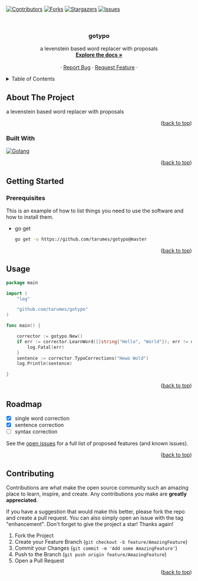 <a name="readme-top"></a>

[![Contributors][contributors-shield]][contributors-url]
[![Forks][forks-shield]][forks-url]
[![Stargazers][stars-shield]][stars-url]
[![Issues][issues-shield]][issues-url]



<!-- PROJECT LOGO -->
<br />
<div align="center">
<!--   <a href="https://github.com/tarumes/gotypo">
    <img src="images/logo.png" alt="Logo" width="80" height="80">
  </a> -->

<h3 align="center">gotypo</h3>

  <p align="center">
    a levenstein based word replacer with proposals
    <br />
    <a href="https://github.com/tarumes/gotypo"><strong>Explore the docs »</strong></a>
    <br />
    <br />
    <!-- <a href="https://github.com/tarumes/gotypo">View Demo</a> -->
    ·
    <a href="https://github.com/tarumes/gotypo/issues">Report Bug</a>
    ·
    <a href="https://github.com/tarumes/gotypo/issues">Request Feature</a>
    ·
  </p>
</div>



<!-- TABLE OF CONTENTS -->
<details>
  <summary>Table of Contents</summary>
  <ol>
    <li>
      <a href="#about-the-project">About The Project</a>
      <ul>
        <li><a href="#built-with">Built With</a></li>
      </ul>
    </li>
    <li>
      <a href="#getting-started">Getting Started</a>
      <ul>
        <li><a href="#prerequisites">Prerequisites</a></li>
        <li><a href="#installation">Installation</a></li>
      </ul>
    </li>
    <li><a href="#usage">Usage</a></li>
    <li><a href="#roadmap">Roadmap</a></li>
    <li><a href="#contributing">Contributing</a></li>
    <li><a href="#license">License</a></li>
    <li><a href="#contact">Contact</a></li>
    <li><a href="#acknowledgments">Acknowledgments</a></li>
  </ol>
</details>



<!-- ABOUT THE PROJECT -->
## About The Project

<!-- [![Product Name Screen Shot][product-screenshot]](https://example.com) -->

a levenstein based word replacer with proposals

<p align="right">(<a href="#readme-top">back to top</a>)</p>



### Built With

[![Golang][golang]][golang-url]


<p align="right">(<a href="#readme-top">back to top</a>)</p>



<!-- GETTING STARTED -->
## Getting Started

### Prerequisites

This is an example of how to list things you need to use the software and how to install them.
* go get 
  ```sh
  go get -u https://github.com/tarumes/gotypo@master
  ```

<p align="right">(<a href="#readme-top">back to top</a>)</p>



<!-- USAGE EXAMPLES -->
## Usage

```Go
package main

import (
	"log"

	"github.com/tarumes/gotypo"
)

func main() {

	corrector := gotypo.New()
	if err := corrector.LearnWord([]string{"Hello", "World"}); err != nil {
		log.Fatal(err)
	}
	sentence := corrector.TypoCorrections("Hewo Wold")
	log.Println(sentence)

}
```

<p align="right">(<a href="#readme-top">back to top</a>)</p>



<!-- ROADMAP -->
## Roadmap

- [x] single word correction
- [x] sentence correction
- [ ] syntax correction

See the [open issues](https://github.com/tarumes/gotypo/issues) for a full list of proposed features (and known issues).

<p align="right">(<a href="#readme-top">back to top</a>)</p>



<!-- CONTRIBUTING -->
## Contributing

Contributions are what make the open source community such an amazing place to learn, inspire, and create. Any contributions you make are **greatly appreciated**.

If you have a suggestion that would make this better, please fork the repo and create a pull request. You can also simply open an issue with the tag "enhancement".
Don't forget to give the project a star! Thanks again!

1. Fork the Project
2. Create your Feature Branch (`git checkout -b feature/AmazingFeature`)
3. Commit your Changes (`git commit -m 'Add some AmazingFeature'`)
4. Push to the Branch (`git push origin feature/AmazingFeature`)
5. Open a Pull Request

<p align="right">(<a href="#readme-top">back to top</a>)</p>







<!-- MARKDOWN LINKS & IMAGES -->
<!-- https://www.markdownguide.org/basic-syntax/#reference-style-links -->
[contributors-shield]: https://img.shields.io/github/contributors/tarumes/gotypo.svg?style=for-the-badge
[contributors-url]: https://github.com/tarumes/gotypo/graphs/contributors
[forks-shield]: https://img.shields.io/github/forks/tarumes/gotypo.svg?style=for-the-badge
[forks-url]: https://github.com/tarumes/gotypo/network/members
[stars-shield]: https://img.shields.io/github/stars/tarumes/gotypo.svg?style=for-the-badge
[stars-url]: https://github.com/tarumes/gotypo/stargazers
[issues-shield]: https://img.shields.io/github/issues/tarumes/gotypo.svg?style=for-the-badge
[issues-url]: https://github.com/tarumes/gotypo/issues
[product-screenshot]: images/screenshot.png
[golang]: https://img.shields.io/github/go-mod/go-version/tarumes/gotypo
[golang-url]: https://go.dev/
